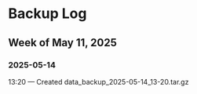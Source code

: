 #  Backup Log

## Week of May 11, 2025

### 2025-05-14
 13:20 — Created data_backup_2025-05-14_13-20.tar.gz
